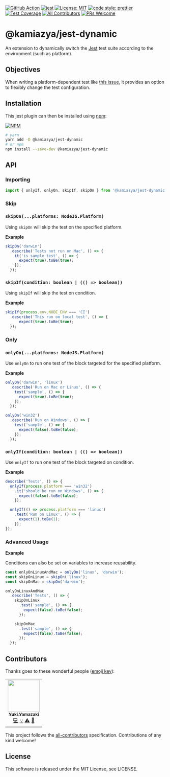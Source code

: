 [![GitHub Action](https://github.com/kamiazya/ts-graphviz/workflows/NodeCI/badge.svg)](https://github.com/kamiazya/ts-graphviz/actions?workflow=NodeCI) [![jest](https://jestjs.io/img/jest-badge.svg)](https://github.com/facebook/jest) [![License: MIT](https://img.shields.io/badge/License-MIT-yellow.svg)](https://opensource.org/licenses/MIT) [![code style: prettier](https://img.shields.io/badge/code_style-prettier-ff69b4.svg)](https://github.com/prettier/prettier) [![Test Coverage](https://api.codeclimate.com/v1/badges/0ec7daa6470b162e8775/test_coverage)](https://codeclimate.com/github/kamiazya/jest-dynamic/test_coverage) <!-- ALL-CONTRIBUTORS-BADGE:START - Do not remove or modify this section -->[![All Contributors](https://img.shields.io/badge/all_contributors-1-orange.svg)](#contributors-)<!-- ALL-CONTRIBUTORS-BADGE:END --> [![PRs Welcome](https://img.shields.io/badge/PRs-welcome-brightgreen.svg)](http://makeapullrequest.com)

# @kamiazya/jest-dynamic

An extension to dynamically switch the [Jest](https://jestjs.io/) test suite according to the environment (such as platform).

## Objectives

When writing a platform-dependent test like [this issue](https://github.com/facebook/jest/issues/3652), it provides an option to flexibly change the test configuration.

## Installation

This jest plugin can then be installed using [npm](https://www.npmjs.com/):

[![NPM](https://nodei.co/npm/@kamiazya/jest-dynamic.png)](https://nodei.co/npm/@kamiazya/jest-dynamic/)

```bash
# yarn
yarn add -D @kamiazya/jest-dynamic
# or npm
npm install --save-dev @kamiazya/jest-dynamic
```

## API

### Importing

```typescript
import { onlyIf, onlyOn, skipIf, skipOn } from '@kamiazya/jest-dynamic';
```

### Skip

### `skipOn(...platforms: NodeJS.Platform)`

Using `skipOn` will skip the test on the specified platform.

**Example**

```typescript
skipOn('darwin')
  .describe('Tests not run on Mac', () => {
    it('is sample test', () => {
      expect(true).toBe(true);
    });
  });
```

### `skipIf(condition: boolean | (() => boolean))`

Using `skipIf` will skip the test on condition.

**Example**

```typescript
skipIf(process.env.NODE_ENV === 'CI')
  .describe('This run on local test', () => {
      expect(true).toBe(true);
  });
```

### Only

### `onlyOn(...platforms: NodeJS.Platform)`

Use `onlyOn` to run one test of the block targeted for the specified platform.

**Example**

```typescript
onlyOn('darwin', 'linux')
  .describe('Run on Mac or Linux', () => {
    test('sample', () => {
      expect(true).toBe(true);
    });
  });

onlyOn('win32')
  .describe('Run on Windows', () => {
    test('sample', () => {
      expect(false).toBe(false);
    });
  });
```

### `onlyIf(condition: boolean | (() => boolean))`

Use `onlyIf` to run one test of the block targeted on condition.

**Example**

```typescript
describe('Tests', () => {
  onlyIf(process.platform === 'win32')
    .it('should be run on Windows', () => {
      expect(false).toBe(false);
    });

  onlyIf(() => process.platform === 'linux')
    .test('Run on Linux', () => {
      expect(1).toBe(1);
    });
});
```

### Advanced Usage

**Example**

Conditions can also be set on variables to increase reusability.

```typescript
const onlyOnLinuxAndMac = onlyOn('linux', 'darwin');
const skipOnLinux = skipOn('linux');
const skipOnMac = skipOn('darwin');

onlyOnLinuxAndMac
  .describe('Tests', () => {
    skipOnLinux
      .test('sample', () => {
        expect(false).toBe(false);
      });

    skipOnMac
      .test('sample', () => {
        expect(false).toBe(false);
      });
  });
```

## Contributors

Thanks goes to these wonderful people ([emoji key](https://allcontributors.org/docs/en/emoji-key)):

<!-- ALL-CONTRIBUTORS-LIST:START - Do not remove or modify this section -->
<!-- prettier-ignore-start -->
<!-- markdownlint-disable -->
<table>
  <tr>
    <td align="center"><a href="http://blog.kamiazya.tech/"><img src="https://avatars0.githubusercontent.com/u/35218186?v=4" width="100px;" alt=""/><br /><sub><b>Yuki Yamazaki</b></sub></a><br /><a href="https://github.com/kamiazya/jest-dynamic/commits?author=kamiazya" title="Code">💻</a> <a href="#example-kamiazya" title="Examples">💡</a> <a href="https://github.com/kamiazya/jest-dynamic/commits?author=kamiazya" title="Tests">⚠️</a> <a href="https://github.com/kamiazya/jest-dynamic/commits?author=kamiazya" title="Documentation">📖</a></td>
  </tr>
</table>

<!-- markdownlint-enable -->
<!-- prettier-ignore-end -->
<!-- ALL-CONTRIBUTORS-LIST:END -->

This project follows the [all-contributors](https://github.com/all-contributors/all-contributors)
specification. Contributions of any kind welcome!

## License

This software is released under the MIT License, see LICENSE.
